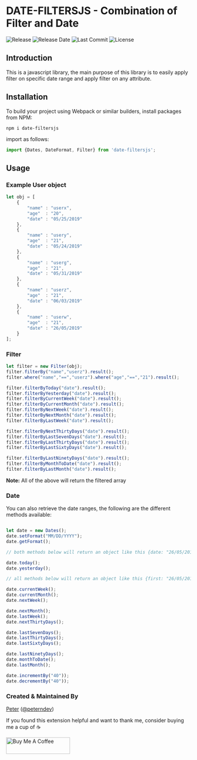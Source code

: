 # DATE-FILTERSJS - Combination of Filter and Date

![Release](https://img.shields.io/github/release/peterhdd/date-filtersjs.svg)
![Release Date](https://img.shields.io/github/release-date/peterhdd/date-filtersjs.svg)
![Last Commit](https://img.shields.io/github/last-commit/peterhdd/date-filtersjs.svg)
![License](https://img.shields.io/github/license/peterhdd/date-filtersjs.svg)

## Introduction

This is a javascript library, the main purpose of this library is to easily apply filter on specific date range and apply filter on any attribute.

## Installation

To build your project using Webpack or similar builders, install packages from NPM:

```
npm i date-filtersjs
```
import as follows:
```js
import {Dates, DateFormat, Filter} from 'date-filtersjs';
```

## Usage

### Example User object

```js
let obj = [
    {
        "name" : "userx",
        "age"  : "20",
        "date" : "05/25/2019"
    },
    {
        "name" : "usery",
        "age"  : "21",
        "date" : "05/24/2019"
    },
    {
        "name" : "userg",
        "age"  : "21",
        "date" : "05/31/2019"
    },
    {
        "name" : "userz",
        "age"  : "21",
        "date" : "06/03/2019"
    },
    {
        "name" : "userw",
        "age"  : "21",
        "date" : "26/05/2019"
    }
];
```

### Filter

```js
let filter = new Filter(obj);                                            // initialize filter
filter.filterBy("name","userz").result();                                // Filter by an attribute
filter.where("name","==","userz").where("age","==","21").result();       // compound filter (AND), valid operators that can be used (==, !=, <= , >=)

filter.filterByToday("date").result();                                    // filters the date by today
filter.filterByYesterday("date").result();                                // filters the date by yesterday
filter.filterByCurrentWeek("date").result();                              // filters the date by first and last day of the week
filter.filterByCurrentMonth("date").result();                             // filters the date by current month
filter.filterByNextWeek("date").result();                                 // filters the date by next week
filter.filterByNextMonth("date").result();                                // filters the date by next month
filter.filterByLastWeek("date").result();                                 // filters the date by last week

filter.filterByNextThirtyDays("date").result();                           // filters the date by next thirty days
filter.filterByLastSevenDays("date").result();                            // filters the date by last seven days
filter.filterByLastThirtyDays("date").result();                           // filters the date by last thirty days
filter.filterByLastSixtyDays("date").result();                            // filters the date by last sixty days 

filter.filterByLastNinetyDays("date").result();                           // filters the date by last ninety days
filter.filterByMonthToDate("date").result();                              // filters the date by month to date
filter.filterByLastMonth("date").result();                                // filters the date by last month
```
**Note:** All of the above will return the filtered array

### Date

You can also retrieve the date ranges, the following are the different methods available:

```js

let date = new Dates();                                                  // initialize
date.setFormat("MM/DD/YYYY");                                            // set the format, valid formats ("MM/DD/YYYY", "MM-DD-YYYY", "DD/MM/YYYY")
date.getFormat();                                                        // retrieve format

// both methods below will return an object like this {date: "26/05/2019"}, you can access the date using "date" attribute

date.today();                                                           // retrieve today's date
date.yesterday();                                                       // retrieve yesterday's date

// all methods below will return an object like this {first: "26/05/2019", last: "01/06/2019"}, you can access the first and last date by using "first" and "last attribute

date.currentWeek();                                                     // retrieve first and last day of the week
date.currentMonth();                                                    // retrieve first and last day of the month
date.nextWeek();                                                        // retrieve first and last day of next week

date.nextMonth();                                                       // retrieve first and last day of next month
date.lastWeek();                                                        // retrieve first and last day of last week
date.nextThirtyDays();                                                  // retrieve first and last day of the next thirty days

date.lastSevenDays();                                                   // retrieve first and last day of last seven days
date.lastThirtyDays();                                                  // retrieve first and last day of last thirty days
date.lastSixtyDays();                                                   // retrieve first and last day of the last sixty days

date.lastNinetyDays();                                                  // retrieve first and last day of the last ninety days
date.monthToDate();                                                     // retrieve first day of the month and current day
date.lastMonth();                                                       // retrieve first and last day of last month

date.incrementBy("40"));                                                // retrieve current day and last day according to the increment number provided
date.decrementBy("40"));                                                // retrieve current day and last day according to the decrement number provided
```

### Created & Maintained By

[Peter](https://github.com/peterhdd) ([@peterndev](https://www.twitter.com/peterndev))

If you found this extension helpful and want to thank me, consider buying me a cup of :coffee:

<a href="https://www.buymeacoffee.com/peterhaddad" target="_blank"><img src="https://cdn.buymeacoffee.com/buttons/v2/default-red.png" alt="Buy Me A Coffee" height= "45px" width="174px"></a>

